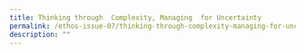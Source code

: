 ```yaml
---
title: Thinking through  Complexity, Managing  for Uncertainty
permalink: /ethos-issue-07/thinking-through-complexity-managing-for-uncertainty/
description: ""
---
```

